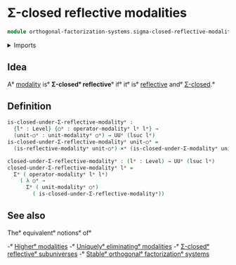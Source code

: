 # Σ-closed reflective modalities

```agda
module orthogonal-factorization-systems.sigma-closed-reflective-modalitiesᵉ where
```

<details><summary>Imports</summary>

```agda
open import foundation.cartesian-product-typesᵉ
open import foundation.dependent-pair-typesᵉ
open import foundation.universe-levelsᵉ

open import orthogonal-factorization-systems.modal-operatorsᵉ
open import orthogonal-factorization-systems.reflective-modalitiesᵉ
open import orthogonal-factorization-systems.sigma-closed-modalitiesᵉ
```

</details>

## Idea

Aᵉ [modality](orthogonal-factorization-systems.modal-operators.mdᵉ) isᵉ **Σ-closedᵉ
reflective**ᵉ ifᵉ itᵉ isᵉ
[reflective](orthogonal-factorization-systems.reflective-modalities.mdᵉ) andᵉ
[Σ-closed](orthogonal-factorization-systems.sigma-closed-modalities.md).ᵉ

## Definition

```agda
is-closed-under-Σ-reflective-modalityᵉ :
  {lᵉ : Level} {○ᵉ : operator-modalityᵉ lᵉ lᵉ} →
  (unit-○ᵉ : unit-modalityᵉ ○ᵉ) → UUᵉ (lsuc lᵉ)
is-closed-under-Σ-reflective-modalityᵉ unit-○ᵉ =
  (is-reflective-modalityᵉ unit-○ᵉ) ×ᵉ (is-closed-under-Σ-modalityᵉ unit-○ᵉ)

closed-under-Σ-reflective-modalityᵉ : (lᵉ : Level) → UUᵉ (lsuc lᵉ)
closed-under-Σ-reflective-modalityᵉ lᵉ =
  Σᵉ ( operator-modalityᵉ lᵉ lᵉ)
    ( λ ○ᵉ →
      Σᵉ ( unit-modalityᵉ ○ᵉ)
        ( is-closed-under-Σ-reflective-modalityᵉ))
```

## See also

Theᵉ equivalentᵉ notionsᵉ ofᵉ

-ᵉ [Higherᵉ modalities](orthogonal-factorization-systems.higher-modalities.mdᵉ)
-ᵉ [Uniquelyᵉ eliminatingᵉ modalities](orthogonal-factorization-systems.uniquely-eliminating-modalities.mdᵉ)
-ᵉ [Σ-closedᵉ reflectiveᵉ subuniverses](orthogonal-factorization-systems.sigma-closed-reflective-subuniverses.mdᵉ)
-ᵉ [Stableᵉ orthogonalᵉ factorizationᵉ systems](orthogonal-factorization-systems.stable-orthogonal-factorization-systems.mdᵉ)